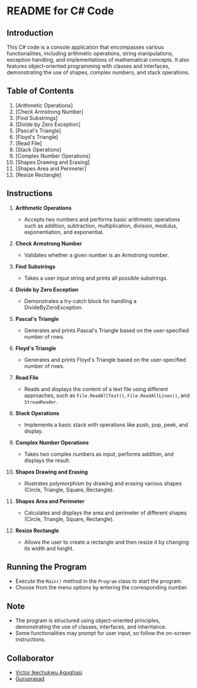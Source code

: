 # README for C# Code

## Introduction

This C# code is a console application that encompasses various functionalities, including arithmetic operations, string manipulations, exception handling, and implementations of mathematical concepts. It also features object-oriented programming with classes and interfaces, demonstrating the use of shapes, complex numbers, and stack operations.

## Table of Contents

1. [Arithmetic Operations]
2. [Check Armstrong Number]
3. [Find Substrings]
4. [Divide by Zero Exception]
5. [Pascal's Triangle]
6. [Floyd's Triangle]
7. [Read File]
8. [Stack Operations]
9. [Complex Number Operations]
10. [Shapes Drawing and Erasing]
11. [Shapes Area and Perimeter]
12. [Resize Rectangle]

## Instructions

1. **Arithmetic Operations**
   - Accepts two numbers and performs basic arithmetic operations such as addition, subtraction, multiplication, division, modulus, exponentiation, and exponential.

2. **Check Armstrong Number**
   - Validates whether a given number is an Armstrong number.

3. **Find Substrings**
   - Takes a user input string and prints all possible substrings.

4. **Divide by Zero Exception**
   - Demonstrates a try-catch block for handling a DivideByZeroException.

5. **Pascal's Triangle**
   - Generates and prints Pascal's Triangle based on the user-specified number of rows.

6. **Floyd's Triangle**
   - Generates and prints Floyd's Triangle based on the user-specified number of rows.

7. **Read File**
   - Reads and displays the content of a text file using different approaches, such as `File.ReadAllText()`, `File.ReadAllLines()`, and `StreamReader`.

8. **Stack Operations**
   - Implements a basic stack with operations like push, pop, peek, and display.

9. **Complex Number Operations**
   - Takes two complex numbers as input, performs addition, and displays the result.

10. **Shapes Drawing and Erasing**
    - Illustrates polymorphism by drawing and erasing various shapes (Circle, Triangle, Square, Rectangle).

11. **Shapes Area and Perimeter**
    - Calculates and displays the area and perimeter of different shapes (Circle, Triangle, Square, Rectangle).

12. **Resize Rectangle**
    - Allows the user to create a rectangle and then resize it by changing its width and height.

## Running the Program

- Execute the `Main()` method in the `Program` class to start the program.
- Choose from the menu options by entering the corresponding number.

## Note

- The program is structured using object-oriented principles, demonstrating the use of classes, interfaces, and inheritance.
- Some functionalities may prompt for user input, so follow the on-screen instructions.


## Collaborator
- [Victor Ikechukwu Agughasi](https://github.com/Victor-Ikechukwu)
- [Guruprasad](https://github.com/Guruprasad619)
